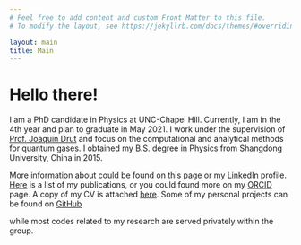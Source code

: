 ```yaml
---
# Feel free to add content and custom Front Matter to this file.
# To modify the layout, see https://jekyllrb.com/docs/themes/#overriding-theme-defaults

layout: main
title: Main
---
```

# Hello there!

I am a PhD candidate in Physics at UNC-Chapel Hill. Currently, I am in the 4th year and plan to graduate in May 2021. I work under the supervision of [Prof. Joaquin Drut](https://users.physics.unc.edu/~drut/public_html_UNC/) and focus on the computational and analytical methods for quantum gases. I obtained my B.S. degree in Physics from Shangdong University, China in 2015.

More information about  could be found on this [page](/aboutme) or my [LinkedIn](https://www.linkedin.com/in/yaqi-hou/) profile.
[Here](/publications) is a list of my publications, or you could found more on my [ORCID](https://orcid.org/0000-0002-4810-4613) page.
A copy of my CV is attached [here](CV/Yaqi-Hou-CV.pdf).
Some of my personal projects can be found on [GitHub](https://github.com/yaqihou) 
<!-- (and a category with short summary of each project [here](/github_intro)) -->
while most codes related to my research are served privately within the group.
